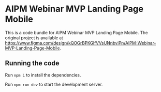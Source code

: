
  # AIPM Webinar MVP Landing Page Mobile

  This is a code bundle for AIPM Webinar MVP Landing Page Mobile. The original project is available at https://www.figma.com/design/kQOGrBPKGlfVVsUNnbvIPn/AIPM-Webinar-MVP-Landing-Page-Mobile.

  ## Running the code

  Run `npm i` to install the dependencies.

  Run `npm run dev` to start the development server.
  
